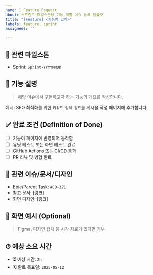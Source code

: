 ```yaml
---
name: 🚀 Feature Request
about: 스프린트 마일스톤용 기능 개발 이슈 등록 템플릿
title: "[Feature] <기능명 입력>"
labels: feature, sprint
assignees: ''

---
```


## 📍 관련 마일스톤
- Sprint: `Sprint-YYYYMMDD`

## 🧩 기능 설명
> 해당 이슈에서 구현하고자 하는 기능의 개요를 작성합니다.

예시: SEO 최적화를 위한 `키워드 입력 필드`를 게시물 작성 페이지에 추가합니다.

## ✅ 완료 조건 (Definition of Done)
- [ ] 기능이 페이지에 반영되어 동작함
- [ ] 유닛 테스트 또는 화면 테스트 완료
- [ ] GitHub Actions 또는 CI/CD 통과
- [ ] PR 리뷰 및 병합 완료

## 🔗 관련 이슈/문서/디자인
- Epic/Parent Task: `#CO-321`
- 참고 문서: [링크]
- 화면 디자인: [링크]

## 📸 화면 예시 (Optional)
> Figma, 디자인 캡처 등 시각 자료가 있다면 첨부

## ⏱ 예상 소요 시간
- ⏳ 예상 시간: `2h`
- 🗓 완료 목표일: `2025-05-12`
